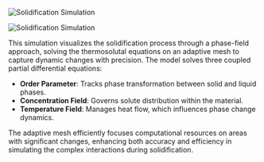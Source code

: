 ![Solidification Simulation](images/1.gif)

![Solidification Simulation](images/1.gif)

This simulation visualizes the solidification process through a phase-field approach, solving the thermosolutal equations on an adaptive mesh to capture dynamic changes with precision. The model solves three coupled partial differential equations: 

- **Order Parameter**: Tracks phase transformation between solid and liquid phases.
- **Concentration Field**: Governs solute distribution within the material.
- **Temperature Field**: Manages heat flow, which influences phase change dynamics.

The adaptive mesh efficiently focuses computational resources on areas with significant changes, enhancing both accuracy and efficiency in simulating the complex interactions during solidification.
